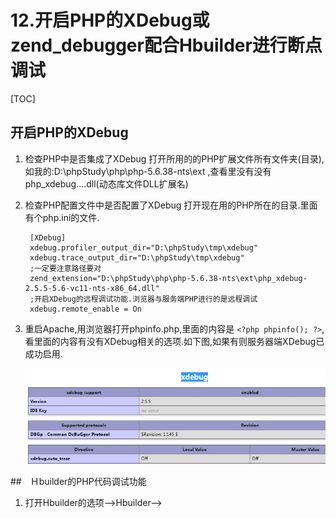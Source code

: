 # 12.开启PHP的XDebug或zend_debugger配合Hbuilder进行断点调试
[TOC]

## 开启PHP的XDebug
1. 检查PHP中是否集成了XDebug
    打开所用的的PHP扩展文件所有文件夹(目录),如我的:D:\phpStudy\php\php-5.6.38-nts\ext ,查看里没有没有php_xdebug....dll(动态库文件DLL扩展名)
2. 检查PHP配置文件中是否配置了XDebug
    打开现在用的PHP所在的目录.里面有个php.ini的文件.

        [XDebug]
        xdebug.profiler_output_dir="D:\phpStudy\tmp\xdebug"
        xdebug.trace_output_dir="D:\phpStudy\tmp\xdebug"
        ;一定要注意路径要对
        zend_extension="D:\phpStudy\php\php-5.6.38-nts\ext\php_xdebug-2.5.5-5.6-vc11-nts-x86_64.dll"
        ;开启XDebug的远程调试功能.浏览器与服务端PHP进行的是远程调试
        xdebug.remote_enable = On

3. 重启Apache,用浏览器打开phpinfo.php,里面的内容是 `<?php phpinfo(); ?>`,看里面的内容有没有XDebug相关的选项.如下图,如果有则服务器端XDebug已成功启用.

    ![](./_image/2018-11-19-11-15-08.jpg)

##　Ｈbuilder的PHP代码调试功能
1. 打开Hbuilder的选项-->Hbuilder-->

